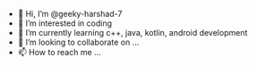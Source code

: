 - 👋 Hi, I’m @geeky-harshad-7
- 👀 I’m interested in coding
- 🌱 I’m currently learning c++, java, kotlin, android development 
- 💞️ I’m looking to collaborate on ...
- 📫 How to reach me ...

<!---
geeky-harshad-7/geeky-harshad-7 is a ✨ special ✨ repository because its `README.md` (this file) appears on your GitHub profile.
You can click the Preview link to take a look at your changes.
--->
